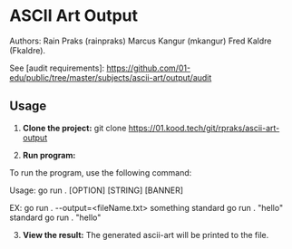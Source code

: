 # ASCII Art Output

Authors: Rain Praks (rainpraks) Marcus Kangur (mkangur)  Fred Kaldre (Fkaldre).

See [audit requirements]: https://github.com/01-edu/public/tree/master/subjects/ascii-art/output/audit


## Usage

1. **Clone the project:** 
git clone https://01.kood.tech/git/rpraks/ascii-art-output

2. **Run program:** 

To run the program, use the following command:

Usage: go run . [OPTION] [STRING] [BANNER]

EX: go run . --output=<fileName.txt> something standard
	go run . "hello" standard
	go run . "hello"

3. **View the result:** 
The generated ascii-art will be printed to the file.
